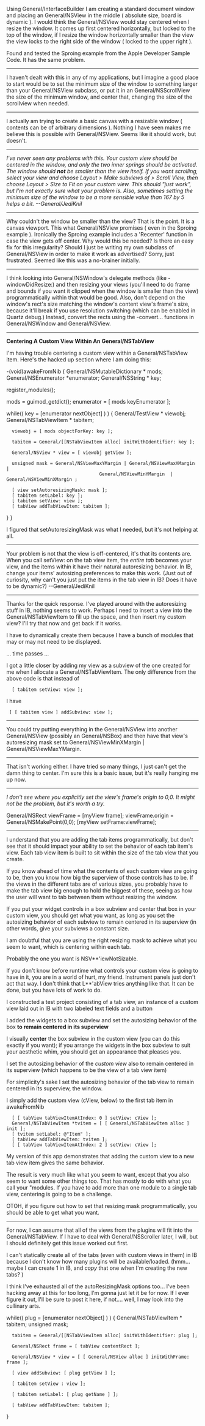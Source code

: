 Using General/InterfaceBuilder I am creating a standard document window and placing an General/NSView in the middle ( absolute size, board is dynamic ). I would think the General/NSView would stay centered when I resize the window. It comes up first centered horizontally, but locked to the top of the window, if I resize the window horizontally smaller than the view the view locks to the right side of the window ( locked to the upper right ).

Found and tested the Sproing example from the Apple Developer Sample Code. It has the same problem.

----

I haven't dealt with this in any of my applications, but I imagine a good place to start would be to set the minimum size of the window to something larger than your General/NSView subclass, or put it in an General/NSScrollView the size of the minimum window, and center that, changing the size of the scrollview when needed.

----

I actually am trying to create a basic canvas with a resizable window ( contents can be of arbitrary dimensions ). Nothing I have seen makes me believe this is possible with General/NSView. Seems like it should work, but doesn't.

----

*I've never seen any problems with this. Your custom view should be centered in the window, and only the two inner springs should be activated. The window should **not** be smaller than the view itself. If you want scrolling, select your view and choose Layout > Make subviews of > Scroll View, then choose Layout > Size to Fit on your custom view. This should "just work", but I'm not exactly sure what your problem is. Also, sometimes setting the minimum size of the window to be a more sensible value than 167 by 5 helps a bit. --General/JediKnil*

----

Why couldn't the window be smaller than the view? That is the point. It is a canvas viewport. This what General/NSView promises ( even in the Sproing example ). Ironically the Sproing example includes a 'Recenter' function in case the view gets off center. Why would this be needed? Is there an easy fix for this irregularity? Should I just be writing my own subclass of General/NSView in order to make it work as advertised? Sorry, just frustrated. Seemed like this was a no-brainer initially.

----

I think looking into General/NSWindow's delegate methods (like -windowDidResize:) and then resizing your views (you'll need to do frame and bounds if you want it clipped when the window is smaller than the view) programmatically within that would be good. Also, don't depend on the window's rect's size matching the window's content view's frame's size, because it'll break if you use resolution switching (which can be enabled in Quartz debug.) Instead, convert the rects using the -convert... functions in General/NSWindow and General/NSView.

----

**Centering A Custom View Within An General/NSTabView**

I'm having trouble centering a custom view within a General/NSTabView item. Here's the hacked up section where I am doing this:

    

-(void)awakeFromNib
{
   General/NSMutableDictionary * mods;
   General/NSEnumerator *enumerator;
   General/NSString * key;

   register_modules();

   mods = guimod_getdict();
   enumerator = [ mods keyEnumerator ];

   while(( key = [enumerator nextObject] ) )
   {
      General/TestView * viewobj;
      General/NSTabViewItem * tabitem;

      viewobj = [ mods objectForKey: key ];

      tabitem = General/[[NSTabViewItem alloc] initWithIdentifier: key ];

      General/NSView * view = [ viewobj getView ];

      unsigned mask = General/NSViewMaxYMargin | General/NSViewMaxXMargin |
                                      General/NSViewMinYMargin  | General/NSViewMinXMargin ;

      [ view setAutoresizingMask: mask ];
      [ tabitem setLabel: key ];
      [ tabitem setView: view ];
      [ tabView addTabViewItem: tabitem ];
   }
}



I figured that setAutoresizingMask was what I needed, but it's not helping at all.  

----
Your problem is not that the view is off-centered, it's that its contents are. When you call     setView: on the tab view item, the *entire tab* becomes your view, and the items within it have their natural autoresizing behavior. In IB, change your items' autosizing preferences to make this work. (Just out of curiosity, why can't you just put the items in the tab view in IB? Does it have to be dynamic?) --General/JediKnil

----

Thanks for the quick response.  I've played around with the autoresizing stuff in IB, nothing seems to work.  Perhaps I need to insert a view into the General/NSTabViewItem to fill up the space, and then insert my custom view?  I'll try that now and get back if it works.

I have to dynamically create them because I have a bunch of modules that may or may not need to be displayed.

... time passes ...

I got a little closer by adding my view as a subview of the one created for me when I allocate a General/NSTabViewItem.
The only difference from the above code is that instead of

    
      [ tabitem setView: view ];


I have

    
     [ [ tabitem view ] addSubview: view ];


----

You could try putting everything in the General/NSView into another General/NSView (possibly an General/NSBox) and then have that view's autoresizing mask set to     General/NSViewMinXMargin | General/NSViewMaxYMargin.

----

That isn't working either.  I have tried so many things, I just can't get the damn thing to center.  I'm sure this is a basic issue, but it's really hanging me up now.  

----

*I don't see where you explicitly set the view's frame's origin to 0,0. It might not be the problem, but it's worth a try.*

    
General/NSRect viewFrame = [myView frame];
viewFrame.origin = General/NSMakePoint(0,0);
[myView setFrame:viewFrame];


----

I understand that you are adding the tab items programmatically, but don't see that it should impact your ability to set the
behavior of each tab item's view. Each tab view item is built to sit within the size of the tab view that you create.

If you know ahead of time what the contents of each custom view are going to be, then you know how big the superview of
those controls has to be. If the views in the different tabs are of various sizes, you probably have to make the tab view
big enough to hold the biggest of these, seeing as how the user will want to tab between them without resizing the window.

If you put your widget controls in a box subview and center that box in your custom view, you should get what you want,
as long as you set the autosizing behavior of each subview to remain centered in its superview (in other words, give your
subviews a constant size.

I am doubtful that you are using the right resizing mask to achieve what you seem to want, which is centering within each tab.

Probably the one you want is NSV**'iewNotSizable.

If you don't know before runtime what controls your custom view is going to have in it, you are in a world of hurt, my friend.
Instrument panels just don't act that way. I don't think that L**'abView tries anything like that. It can be done, but you
have lots of work to do.

I constructed a test project consisting of a tab view, an instance of a custom view laid out in IB with two labeled text fields and a button

I added the widgets to a box subview and set the autosizing behavior of the box **to remain centered in its superview**

I visually **center** the box subview in the custom view (you can do this exactly if you want); if you arrange the widgets
in the box subview to suit your aesthetic whim, you should get an appearance that pleases you.

I set the autosizing behavior of the *custom view* also to remain centered in its superview (which happens to be the view of a tab view item)

For simplicity's sake I set the autosizing behavior of the tab view to remain centered in its superview, the window.

I simply add the custom view (cView, below) to the first tab item in awakeFromNib

    
      [ [ tabView tabViewItemAtIndex: 0 ] setView: cView ];
	  General/NSTabViewItem *tvitem = [ [ General/NSTabViewItem alloc ] init ];
	  [ tvitem setLabel: @"Item" ];
	  [ tabView addTabViewItem: tvitem ];
      [ [ tabView tabViewItemAtIndex: 2 ] setView: cView ];


My version of this app demonstrates that adding the custom view to a new tab view item gives the same behavior.

The result is very much like what you seem to want, except that you also seem to want some other things too.
That has mostly to do with what you call your "modules.
If you have to add more than one module to a single tab view, centering is going to be a challenge.

OTOH, if you figure out how to set that resizing mask programmatically, you should be able to get what you want.

----

For now, I can assume that all of the views from the plugins will fit into the General/NSTabView.  If I have to deal with General/NSScroller later, I will, but I should definitely get this issue worked out first.

I can't statically create all of the tabs (even with custom views in them) in IB because I don't know how many plugins will be available/loaded. (hmm... maybe I can create 1 in IB, and _copy_ that one when I'm creating the new tabs? )

I think I've exhausted all of the autoResizingMask options too... I've been hacking away at this for too long, I'm gonna just let it be for now.  If I ever figure it out, I'll be sure to post it here, if not.... well, I may look into the cullinary arts.

    

   while(( plug = [enumerator nextObject] ) )
   {
      General/NSTabViewItem * tabitem;
      unsigned mask;

      tabitem = General/[[NSTabViewItem alloc] initWithIdentifier: plug ];

      General/NSRect frame = [ tabView contentRect ];

      General/NSView * view = [ [ General/NSView alloc ] initWithFrame: frame ];

      [ view addSubview: [ plug getView ] ];

      [ tabitem setView : view ];

      [ tabitem setLabel: [ plug getName ] ];

      [ tabView addTabViewItem: tabitem ];

   }

